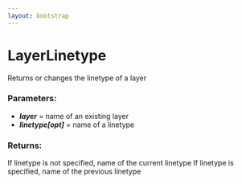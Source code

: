 ```yaml
---
layout: bootstrap
---
```


# LayerLinetype

Returns or changes the linetype of a layer
          

### Parameters:

- ***layer*** = name of an existing layer
- ***linetype[opt]*** = name of a linetype
        

### Returns:


If linetype is not specified, name of the current linetype
If linetype is specified, name of the previous linetype
        



